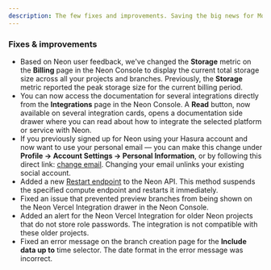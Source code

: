 ```yaml
---
description: The few fixes and improvements. Saving the big news for Monday, April 15th.
---
```


### Fixes & improvements

- Based on Neon user feedback, we've changed the **Storage** metric on the **Billing** page in the Neon Console to display the current total storage size across all your projects and branches. Previously, the **Storage** metric reported the peak storage size for the current billing period.
- You can now access the documentation for several integrations directly from the **Integrations** page in the Neon Console. A **Read** button, now available on several integration cards, opens a documentation side drawer where you can read about how to integrate the selected platform or service with Neon. 
- If you previously signed up for Neon using your Hasura account and now want to use your personal email — you can make this change under **Profile → Account Settings → Personal Information**, or by following this direct link: [change email](https://console.neon.tech/app/settings/profile?modal=change_email). Changing your email unlinks your existing social account.
- Added a new [Restart endpoint](https://api-docs.neon.tech/reference/restartprojectendpoint) to the Neon API. This method suspends the specified compute endpoint and restarts it immediately.
- Fixed an issue that prevented preview branches from being shown on the Neon Vercel Integration drawer in the Neon Console.
- Added an alert for the Neon Vercel Integration for older Neon projects that do not store role passwords. The integration is not compatible with these older projects.
- Fixed an error message on the branch creation page for the **Include data up to** time selector. The date format in the error message was incorrect.
